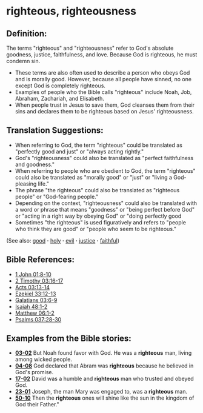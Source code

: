 # righteous, righteousness #

## Definition: ##

The terms "righteous" and "righteousness" refer to God's absolute goodness, justice, faithfulness, and love. Because God is righteous, he must condemn sin.

* These terms are also often used to describe a person who obeys God and is morally good. However, because all people have sinned, no one except God is completely righteous.
* Examples of people who the Bible calls "righteous" include Noah, Job, Abraham, Zachariah, and Elisabeth.
* When people trust in Jesus to save them, God cleanses them from their sins and declares them to be righteous based on Jesus' righteousness.

## Translation Suggestions: ##

* When referring to God, the term "righteous" could be translated as "perfectly good and just" or "always acting rightly."
* God's "righteousness" could also be translated as "perfect faithfulness and goodness."
* When referring to people who are obedient to God, the term "righteous" could also be translated as "morally good" or "just" or "living a God-pleasing life."
* The phrase "the righteous" could also be translated as "righteous people" or "God-fearing people."
* Depending on the context, "righteousness" could also be translated with a word or phrase that means  "goodness" or "being perfect before God" or "acting in a right way by obeying God" or "doing perfectly good 
* Sometimes "the righteous" is used figuratively and refers to "people who think they are good" or "people who seem to be righteous."

(See also: [good](../kt/good.md) **·** [holy](../kt/holy.md) **·** [evil](../kt/evil.md) **·** [justice](../kt/justice.md) **·** [faithful](../kt/faithful.md))

## Bible References: ##

* [1 John 01:8-10](https://door43.org/en/bible/notes/1jn/01/08)
* [2 Timothy 03:16-17](https://door43.org/en/bible/notes/2ti/03/16)
* [Acts 03:13-14](https://door43.org/en/bible/notes/act/03/13)
* [Ezekiel 33:12-13](https://door43.org/en/bible/notes/ezk/33/12)
* [Galatians 03:6-9](https://door43.org/en/bible/notes/gal/03/06)
* [Isaiah 48:1-2](https://door43.org/en/bible/notes/isa/48/01)
* [Matthew 06:1-2](https://door43.org/en/bible/notes/mat/06/01)
* [Psalms 037:28-30](https://door43.org/en/bible/notes/psa/037/028)

## Examples from the Bible stories: ##

* __[03-02](https://door43.org/en/obs/notes/frames/03-02)__ But Noah found favor with God. He was a __righteous__  man, living among wicked people.
* __[04-08](https://door43.org/en/obs/notes/frames/04-08)__ God declared that Abram was __righteous__  because he believed in God's promise.
* __[17-02](https://door43.org/en/obs/notes/frames/17-02)__ David was a humble and __righteous__  man who trusted and obeyed God.
* __[23-01](https://door43.org/en/obs/notes/frames/23-01)__ Joseph, the man Mary was engaged to, was a __righteous__  man.
* __[50-10](https://door43.org/en/obs/notes/frames/50-10)__ Then the __righteous__  ones will shine like the sun in the kingdom of God their Father."


